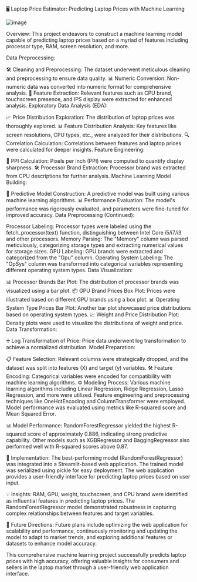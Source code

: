 
🖥️ Laptop Price Estimator: Predicting Laptop Prices with Machine Learning

![image](https://github.com/venkateshneu/Laptop_Price_Predictor/assets/141394492/aacc786d-10d7-4dc3-a17e-34989c4d6641)

Overview: This project endeavors to construct a machine learning model capable of predicting laptop prices based on a myriad of features including processor type, RAM, screen resolution, and more.

Data Preprocessing:

🛠️ Cleaning and Preprocessing: The dataset underwent meticulous cleaning and preprocessing to ensure data quality.
📊 Numeric Conversion: Non-numeric data was converted into numeric format for comprehensive analysis.
🔄 Feature Extraction: Relevant features such as CPU brand, touchscreen presence, and IPS display were extracted for enhanced analysis.
Exploratory Data Analysis (EDA):

📈 Price Distribution Exploration: The distribution of laptop prices was thoroughly explored.
📊 Feature Distribution Analysis: Key features like screen resolutions, CPU types, etc., were analyzed for their distributions.
🔍 Correlation Calculation: Correlations between features and laptop prices were calculated for deeper insights.
Feature Engineering:

🧮 PPI Calculation: Pixels per inch (PPI) were computed to quantify display sharpness.
🛠️ Processor Brand Extraction: Processor brand was extracted from CPU descriptions for further analysis.
Machine Learning Model Building:

🤖 Predictive Model Construction: A predictive model was built using various machine learning algorithms.
📊 Performance Evaluation: The model's performance was rigorously evaluated, and parameters were fine-tuned for improved accuracy.
Data Preprocessing (Continued):

Processor Labeling: Processor types were labeled using the fetch_processor(text) function, distinguishing between Intel Core i5/i7/i3 and other processors.
Memory Parsing: The "Memory" column was parsed meticulously, categorizing storage types and extracting numerical values for storage sizes.
GPU Labeling: GPU brands were extracted and categorized from the "Gpu" column.
Operating System Labeling: The "OpSys" column was transformed into categorical variables representing different operating system types.
Data Visualization:

📊 Processor Brands Bar Plot: The distribution of processor brands was visualized using a bar plot.
📦 GPU Brand Prices Box Plot: Prices were illustrated based on different GPU brands using a box plot.
📊 Operating System Type Prices Bar Plot: Another bar plot showcased price distributions based on operating system types.
📈 Weight and Price Distribution Plot: Density plots were used to visualize the distributions of weight and price.
Data Transformation:

➗ Log Transformation of Price: Price data underwent log transformation to achieve a normalized distribution.
Model Preparation:

📋 Feature Selection: Relevant columns were strategically dropped, and the dataset was split into features (X) and target (y) variables.
🛠️ Feature Encoding: Categorical variables were encoded for compatibility with machine learning algorithms.
⚙️ Modeling Process: Various machine learning algorithms including Linear Regression, Ridge Regression, Lasso Regression, and more were utilized. Feature engineering and preprocessing techniques like OneHotEncoding and ColumnTransformer were employed. Model performance was evaluated using metrics like R-squared score and Mean Squared Error.

📊 Model Performance: RandomForestRegressor yielded the highest R-squared score of approximately 0.886, indicating strong predictive capability. Other models such as XGBRegressor and BaggingRegressor also performed well with R-squared scores above 0.87.

🔧 Implementation: The best-performing model (RandomForestRegressor) was integrated into a Streamlit-based web application. The trained model was serialized using pickle for easy deployment. The web application provides a user-friendly interface for predicting laptop prices based on user input.

💡 Insights: RAM, GPU, weight, touchscreen, and CPU brand were identified as influential features in predicting laptop prices. The RandomForestRegressor model demonstrated robustness in capturing complex relationships between features and target variables.

🚀 Future Directions: Future plans include optimizing the web application for scalability and performance, continuously monitoring and updating the model to adapt to market trends, and exploring additional features or datasets to enhance model accuracy.

This comprehensive machine learning project successfully predicts laptop prices with high accuracy, offering valuable insights for consumers and sellers in the laptop market through a user-friendly web application interface.


